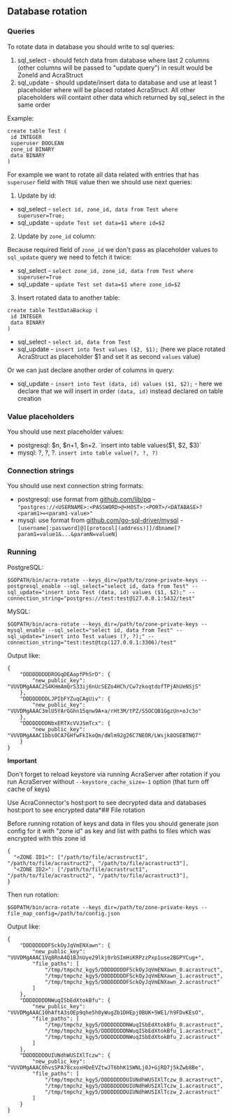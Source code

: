 ## Database rotation

### Queries
To rotate data in database you should write to sql queries:
1. sql_select - should fetch data from database where last 2 columns (other columns will be passed to "update query") in result would be ZoneId and AcraStruct
2. sql_update - should update/insert data to database and use at least 1 placeholder where will be placed rotated AcraStruct. All other placeholders will containt other data which returned by sql_select in the same order

Example:
```
create table Test (
 id INTEGER
 superuser BOOLEAN
 zone_id BINARY
 data BINARY
)
```

For example we want to rotate all data related with entries that has `superuser` field with `TRUE` value then we should use next queries:
1. Update by id:

* sql_select - `select id, zone_id, data from Test where superuser=True;`
* sql_update - `update Test set data=$1 where id=$2`

2. Update by `zone_id` column:

Because required field of `zone_id` we don't pass as placeholder values to `sql_update` query we need to fetch it twice:

* sql_select - `select zone_id, zone_id, data from Test where superuser=True`
* sql_update - `update Test set data=$1 where zone_id=$2`

3. Insert rotated data to another table:

```
create table TestDataBackup (
 id INTEGER
 data BINARY
)
```

* sql_select - `select id, data from Test`
* sql_update - `insert into Test values ($2, $1);` (here we place rotated AcraStruct as placeholder $1 and set it as second `values` value)

Or we can just declare another order of columns in query:
* sql_update - `insert into Test (data, id) values ($1, $2);` - here we declare that we will insert in order `(data, id)` instead declared on table creation

### Value placeholders
You should use next placeholder values:
* postgresql: $n, $n+1, $n+2. `insert into table values($1, $2, $3)`
* mysql: ?, ?, ?. `insert into table value(?, ?, ?)`

### Connection strings
You should use next connection string formats:
* postgresql: use format from [github.com/lib/pq](https://godoc.org/github.com/lib/pq) - `"postgres://<USERNAME>:<PASSWORD>@<HOST>:<PORT>/<DATABASE>?<param1>=<param1-value>"`
* mysql: use format from [github.com/go-sql-driver/mysql](https://github.com/go-sql-driver/mysql) - `[username[:password]@][protocol[(address)]]/dbname[?param1=value1&...&paramN=valueN]`

### Running
PostgreSQL:
```
$GOPATH/bin/acra-rotate --keys_dir=/path/to/zone-private-keys --postgresql_enable --sql_select="select id, data from Test" --sql_update="insert into Test (data, id) values ($1, $2);" --connection_string="postgres://test:test@127.0.0.1:5432/test"
```

MySQL:
```
$GOPATH/bin/acra-rotate --keys_dir=/path/to/zone-private-keys --mysql_enable --sql_select="select id, data from Test" --sql_update="insert into Test values (?, ?);" --connection_string="test:test@tcp(127.0.0.1:3306)/test"
```      
Output like:
```
{
    "DDDDDDDDDROGqDEAapfPhSrD": {
        "new_public_key": "VUVDMgAAAC2S4KHmAmQrS33ij6nUcSEZo4HCh/Cw7zkoqtdofTPjAhUeNSjS"
    },
    "DDDDDDDDLJPIbFYZuqCAgUiv": {
        "new_public_key": "VUVDMgAAAC3mlU5YArGGhn15qnw9A+a/rHt3M/tPZ/S5OCQB1GgzUn+oJc3o"
    },
    "DDDDDDDDNbxERTXcVVJSmTcx": {
        "new_public_key": "VUVDMgAAAC1bbs0CA7GHfwFkIkoQm/dWlm92g26C7NEOR/LWsjk8OSEBTNQ7"
    }
}

```
**Important**

Don't forget to reload keystore via running AcraServer after rotation if you run AcraServer without `--keystore_cache_size=-1` option (that turn off cache of keys)

Use AcraConnector's host:port to see decrypted data and databases host:port to see encrypted data*## File rotation

Before running rotation of keys and data in files you should generate json config for it with "zone id" as key and list with paths to files which was encrypted with this zone id
```
{
  "<ZONE ID1>": ["/path/to/file/acrastruct1", "/path/to/file/acrastruct2", "/path/to/file/acrastruct3"],
  "<ZONE ID2>": ["/path/to/file/acrastruct1", "/path/to/file/acrastruct2", "/path/to/file/acrastruct3"],
}
```
Then run rotation:
```
$GOPATH/bin/acra-rotate --keys_dir=/path/to/zone-private-keys --file_map_config=/path/to/config.json
```
Output like:
```
{
    "DDDDDDDDFSckOyJqVmENXawn": {
        "new_public_key": "VUVDMgAAAC1Vq8RnA4Q1BJnUye29lkj0rbSImHiKRPzzPxp1use2BGPYCug+",
        "file_paths": [
            "/tmp/tmpchz_kgy5/DDDDDDDDFSckOyJqVmENXawn_0.acrastruct",
            "/tmp/tmpchz_kgy5/DDDDDDDDFSckOyJqVmENXawn_1.acrastruct",
            "/tmp/tmpchz_kgy5/DDDDDDDDFSckOyJqVmENXawn_2.acrastruct"
        ]
    },
    "DDDDDDDDNWuqISbEdXtokBfu": {
        "new_public_key": "VUVDMgAAAC10hAftA3sOEp9qhe5h0yWugZb1DHEpj0BUK+5WE1/h9FDvKEsO",
        "file_paths": [
            "/tmp/tmpchz_kgy5/DDDDDDDDNWuqISbEdXtokBfu_0.acrastruct",
            "/tmp/tmpchz_kgy5/DDDDDDDDNWuqISbEdXtokBfu_1.acrastruct",
            "/tmp/tmpchz_kgy5/DDDDDDDDNWuqISbEdXtokBfu_2.acrastruct"
        ]
    },
    "DDDDDDDDUIUNdhWUSIXlTczw": {
        "new_public_key": "VUVDMgAAAC0hvsSPA78cxoxHOeEVZtwJT6bhK1SWNLj0J+GjRD7j5kZwb8Be",
        "file_paths": [
            "/tmp/tmpchz_kgy5/DDDDDDDDUIUNdhWUSIXlTczw_0.acrastruct",
            "/tmp/tmpchz_kgy5/DDDDDDDDUIUNdhWUSIXlTczw_1.acrastruct",
            "/tmp/tmpchz_kgy5/DDDDDDDDUIUNdhWUSIXlTczw_2.acrastruct"
        ]
    }
}
```